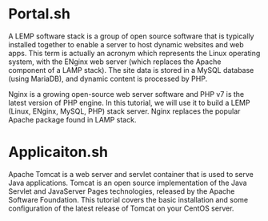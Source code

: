 # Portal.sh 
A LEMP software stack is a group of open source software that is typically installed together to enable a server to host dynamic websites and web apps. This term is actually an acronym which represents the Linux operating system, with the ENginx web server (which replaces the Apache component of a LAMP stack). The site data is stored in a MySQL database (using MariaDB), and dynamic content is processed by PHP.

Nginx is a growing open-source web server software and PHP v7 is the latest version of PHP engine. In this tutorial, we will use it to build a LEMP (Linux, ENginx, MySQL, PHP) stack server. Nginx replaces the popular Apache package found in LAMP stack.

# Applicaiton.sh
Apache Tomcat is a web server and servlet container that is used to serve Java applications. Tomcat is an open source implementation of the Java Servlet and JavaServer Pages technologies, released by the Apache Software Foundation. This tutorial covers the basic installation and some configuration of the latest release of Tomcat  on your CentOS server.
